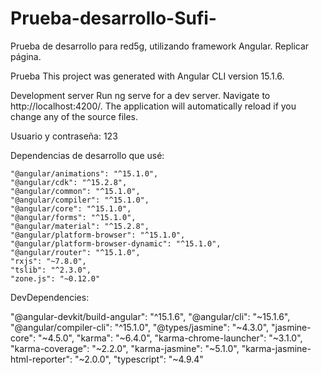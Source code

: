 # Prueba-desarrollo-Sufi-
Prueba de desarrollo para red5g, utilizando framework Angular. Replicar página.

Prueba
This project was generated with Angular CLI version 15.1.6.

Development server
Run ng serve for a dev server. Navigate to http://localhost:4200/. The application will automatically reload if you change any of the source files.

Usuario y contraseña: 123

Dependencias de desarrollo que usé:

    "@angular/animations": "^15.1.0",
    "@angular/cdk": "^15.2.8",
    "@angular/common": "^15.1.0",
    "@angular/compiler": "^15.1.0",
    "@angular/core": "^15.1.0",
    "@angular/forms": "^15.1.0",
    "@angular/material": "^15.2.8",
    "@angular/platform-browser": "^15.1.0",
    "@angular/platform-browser-dynamic": "^15.1.0",
    "@angular/router": "^15.1.0",
    "rxjs": "~7.8.0",
    "tslib": "^2.3.0",
    "zone.js": "~0.12.0"


DevDependencies:

"@angular-devkit/build-angular": "^15.1.6", 
"@angular/cli": "~15.1.6", 
"@angular/compiler-cli": "^15.1.0",
 "@types/jasmine": "~4.3.0",
 "jasmine-core": "~4.5.0",
 "karma": "~6.4.0",
 "karma-chrome-launcher": "~3.1.0",
 "karma-coverage": "~2.2.0",
 "karma-jasmine": "~5.1.0",
 "karma-jasmine-html-reporter": "~2.0.0",
 "typescript": "~4.9.4"
